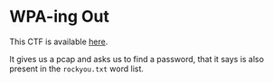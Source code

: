 # WPA-ing Out

This CTF is available [here](https://play.picoctf.org/practice/challenge/237?category=4&page=1&solved=1).

It gives us a pcap and asks us to find a password, that it says is also present in the `rockyou.txt` word list.
